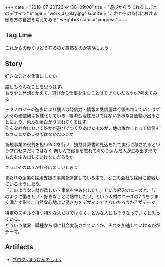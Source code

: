 +++
date = "2018-07-20T23:44:30+09:00"
title = "遊びからうまれるしごとのデザイン"
image = "work_as_play.jpg"
subtitle = "これからの時代における働き方の自然を考えてみる"
weight=3
status="progress"
+++

## Tag Line
これからの働くはどう在るのが自然なのか実験しよう

## Story
好きなことを仕事にしたい

誰しもそんなことを思うはず。  
もう少し発想をかえて、遊びから仕事を生むことはできないだろうか?考えてみる

テクノロジーの進歩により個人の発信力・情報の受信量は今後も増えていくはず  
人々の価値観は多様化していき、経済合理性だけではない多様な評価軸が出ることにより、色んな余白がうまれてくるはず  
そんな社会において誰かが遊びでつくりあげたものが、他の誰かにとって価値をもつことがあるのではないだろうか

新規事業の役割を担いPoCを行い、損益計算書の見込をたて実行に移されるというプロセスだけではなく
楽しんで寝食を忘れてのめり込んだ人が生み出す形でものを生み出していけないだろうか

きっとそのほうが社会は楽しいと思う

またITの企業の採用支援の事業を運営している中で、どこの会社も採用に苦戦しているように思う。  
「このような人材が欲しい・事業を生み出したい」という経営のニーズと、「このように働きたい・好きなことに熱中したい」という人材のニーズの2つをうまく満たす形で、自然な心地よい働き方をデザインできないだろうか？がテーマ。

特定のスキルを持つ特別な人だけではなく、どんな人にもそうなっていくと思っている。  
どういう業界・職種から順に社会実装されていくか、それを加速していけるかがテーマ。


## Artifacts
- [ブログ~ぼうけんのしょ~](https://note.mu/chocopie116/m/m603ca11b459e)

